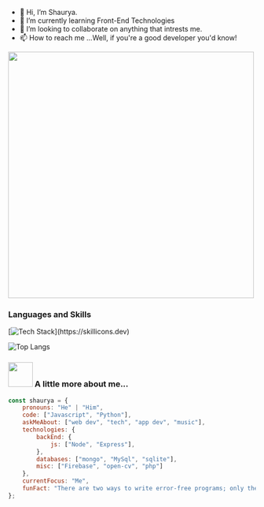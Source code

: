 - 👋 Hi, I’m Shaurya.
- 🌱 I’m currently learning Front-End Technologies
- 💞️ I’m looking to collaborate on anything that intrests me.
- 📫 How to reach me ...Well, if you're a good developer you'd know!

<img src="https://user-images.githubusercontent.com/74038190/225813708-98b745f2-7d22-48cf-9150-083f1b00d6c9.gif" width="500">

### Languages and Skills

[![Tech Stack](https://skillicons.dev/icons?i=js,html,css,react,typescript,nodejs,tailwind,wordpress,php,)](https://skillicons.dev)

![Top Langs](https://github-readme-stats-sigma-liart.vercel.app/api/top-langs/?username=priyanshuchaudhary53&layout=compact&theme=dark&hide=hack)

### <img src="https://media.giphy.com/media/VgCDAzcKvsR6OM0uWg/giphy.gif" width="50"> A little more about me...  


```javascript
const shaurya = {
    pronouns: "He" | "Him",
    code: ["Javascript", "Python"],
    askMeAbout: ["web dev", "tech", "app dev", "music"],
    technologies: {
        backEnd: {
            js: ["Node", "Express"],
        },
        databases: ["mongo", "MySql", "sqlite"],
        misc: ["Firebase", "open-cv", "php"]
    },
    currentFocus: "Me",
    funFact: "There are two ways to write error-free programs; only the third one works"
};
```

<!---
StratosHades/StratosHades is a ✨ special ✨ repository because its `README.md` (this file) appears on your GitHub profile.
You can click the Preview link to take a look at your changes.
--->
